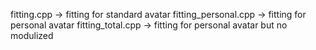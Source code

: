 fitting.cpp -> fitting for standard avatar
fitting_personal.cpp -> fitting for personal avatar
fitting_total.cpp -> fitting for personal avatar but no modulized
